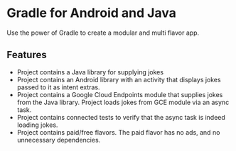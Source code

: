 # Gradle for Android and Java

Use the power of Gradle to create a modular and multi flavor app.

## Features

* Project contains a Java library for supplying jokes
* Project contains an Android library with an activity that displays jokes passed to it as intent extras.
* Project contains a Google Cloud Endpoints module that supplies jokes from the Java library. Project loads jokes from GCE module    via an async task.
* Project contains connected tests to verify that the async task is indeed loading jokes.
* Project contains paid/free flavors. The paid flavor has no ads, and no unnecessary dependencies.
